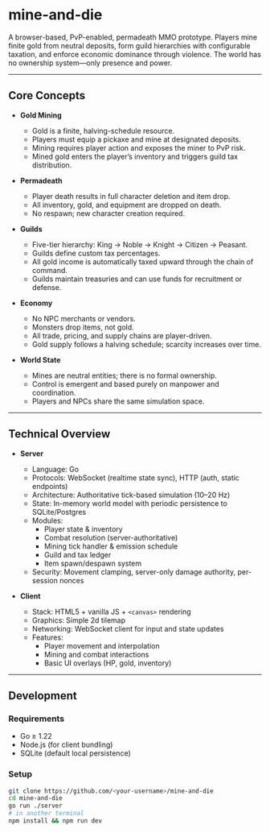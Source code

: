 # mine-and-die

A browser-based, PvP-enabled, permadeath MMO prototype. Players mine finite gold from neutral deposits, form guild hierarchies with configurable taxation, and enforce economic dominance through violence. The world has no ownership system—only presence and power.

---

## Core Concepts

- **Gold Mining**
  - Gold is a finite, halving-schedule resource.
  - Players must equip a pickaxe and mine at designated deposits.
  - Mining requires player action and exposes the miner to PvP risk.
  - Mined gold enters the player’s inventory and triggers guild tax distribution.

- **Permadeath**
  - Player death results in full character deletion and item drop.
  - All inventory, gold, and equipment are dropped on death.
  - No respawn; new character creation required.

- **Guilds**
  - Five-tier hierarchy: King → Noble → Knight → Citizen → Peasant.
  - Guilds define custom tax percentages.
  - All gold income is automatically taxed upward through the chain of command.
  - Guilds maintain treasuries and can use funds for recruitment or defense.

- **Economy**
  - No NPC merchants or vendors.
  - Monsters drop items, not gold.
  - All trade, pricing, and supply chains are player-driven.
  - Gold supply follows a halving schedule; scarcity increases over time.

- **World State**
  - Mines are neutral entities; there is no formal ownership.
  - Control is emergent and based purely on manpower and coordination.
  - Players and NPCs share the same simulation space.

---

## Technical Overview

- **Server**
  - Language: Go
  - Protocols: WebSocket (realtime state sync), HTTP (auth, static endpoints)
  - Architecture: Authoritative tick-based simulation (10–20 Hz)
  - State: In-memory world model with periodic persistence to SQLite/Postgres
  - Modules:
    - Player state & inventory
    - Combat resolution (server-authoritative)
    - Mining tick handler & emission schedule
    - Guild and tax ledger
    - Item spawn/despawn system
  - Security: Movement clamping, server-only damage authority, per-session nonces

- **Client**
  - Stack: HTML5 + vanilla JS + `<canvas>` rendering
  - Graphics: Simple 2d tilemap
  - Networking: WebSocket client for input and state updates
  - Features:
    - Player movement and interpolation
    - Mining and combat interactions
    - Basic UI overlays (HP, gold, inventory)

---

## Development

### Requirements
- Go ≥ 1.22
- Node.js (for client bundling)
- SQLite (default local persistence)

### Setup
```bash
git clone https://github.com/<your-username>/mine-and-die
cd mine-and-die
go run ./server
# in another terminal
npm install && npm run dev
